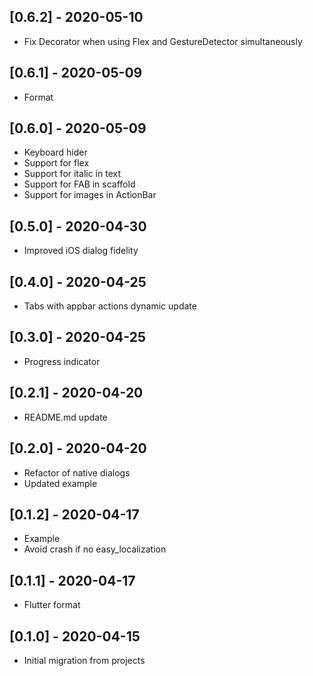 ## [0.6.2] - 2020-05-10

* Fix Decorator when using Flex and GestureDetector simultaneously

## [0.6.1] - 2020-05-09

* Format

## [0.6.0] - 2020-05-09

* Keyboard hider
* Support for flex
* Support for italic in text
* Support for FAB in scaffold
* Support for images in ActionBar

## [0.5.0] - 2020-04-30

* Improved iOS dialog fidelity

## [0.4.0] - 2020-04-25

* Tabs with appbar actions dynamic update

## [0.3.0] - 2020-04-25

* Progress indicator

## [0.2.1] - 2020-04-20

* README.md update

## [0.2.0] - 2020-04-20

* Refactor of native dialogs
* Updated example

## [0.1.2] - 2020-04-17

* Example
* Avoid crash if no easy_localization

## [0.1.1] - 2020-04-17

* Flutter format

## [0.1.0] - 2020-04-15

* Initial migration from projects
